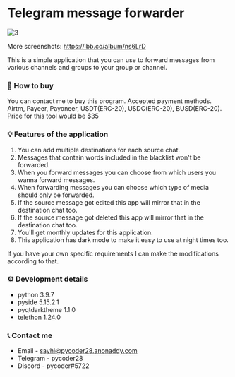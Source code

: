 # Telegram message forwarder

<img src="https://i.ibb.co/RzVBjcd/3.png" alt="3" border="0">

More screenshots: https://ibb.co/album/ns6LrD

This is a simple application that you can use to forward messages from various channels and groups to your group or channel.

### 🛒 How to buy
You can contact me to buy this program. Accepted payment methods. Airtm, Payeer, Payoneer, USDT(ERC-20), USDC(ERC-20), BUSD(ERC-20). Price for this tool would be $35

### 💡 Features of the application
1. You can add multiple destinations for each source chat.
2. Messages that contain words included in the blacklist won't be forwarded.
3. When you forward messages you can choose from which users you wanna forward messages.
4. When forwarding messages you can choose which type of media should only be forwarded.
5. If the source message got edited this app will mirror that in the destination chat too.
6. If the source message got deleted this app will mirror that in the destination chat too.
7. You'll get monthly updates for this application.
8. This application has dark mode to make it easy to use at night times too.

If you have your own specific requirements I can make the modifications according to that.

### ⚙️ Development details
- python 3.9.7
- pyside 5.15.2.1
- pyqtdarktheme 1.1.0
- telethon 1.24.0

### 📞 Contact me
* Email - sayhi@pycoder28.anonaddy.com
* Telegram - pycoder28
* Discord - pycoder#5722
